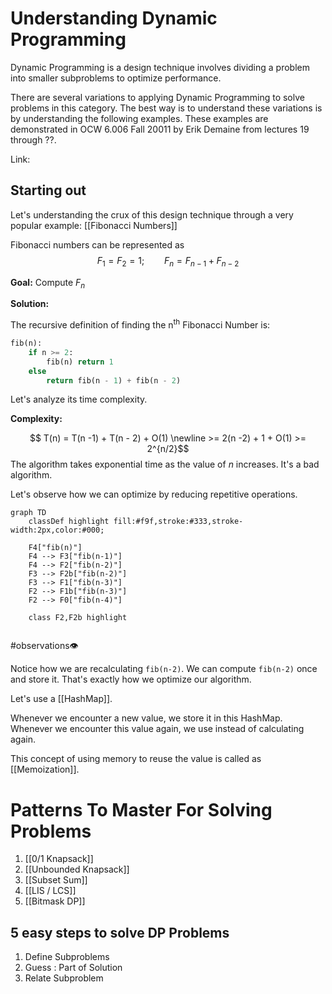
# Understanding Dynamic Programming 

Dynamic Programming is a design technique involves dividing a problem into smaller subproblems to optimize performance. 

There are several variations to applying Dynamic Programming to solve problems in this category. 
The best way is to understand these variations is by understanding the following examples.
These examples are demonstrated in OCW 6.006 Fall 20011 by Erik Demaine from lectures 19 through ??.

Link:


## Starting out

Let's understanding the crux of this design technique through a very popular example: 
[[Fibonacci Numbers]]

Fibonacci numbers can be represented as 
$$F_1 = F_2 = 1; \qquad F_n = F_{n-1} + F_{n-2}$$

**Goal:** Compute $F_n$

**Solution:**

The recursive definition of finding the n<sup>th</sup> Fibonacci Number is: 

```python
fib(n): 
	if n >= 2:
		fib(n) return 1
	else
		return fib(n - 1) + fib(n - 2)
```

Let's analyze its time complexity.

**Complexity:**

$$ T(n) = T(n -1) + T(n - 2) + O(1) \newline >= 2(n -2) + 1 + O(1) >= 2^{n/2}$$
The algorithm takes exponential time as the value of $n$ increases.
It's a bad algorithm.

Let's observe how we can optimize by reducing repetitive operations.


```mermaid
graph TD
    classDef highlight fill:#f9f,stroke:#333,stroke-width:2px,color:#000;

    F4["fib(n)"]
    F4 --> F3["fib(n-1)"]
    F4 --> F2["fib(n-2)"]
    F3 --> F2b["fib(n-2)"]
    F3 --> F1["fib(n-3)"]
    F2 --> F1b["fib(n-3)"]
    F2 --> F0["fib(n-4)"]

    class F2,F2b highlight
    

```


#observations👁️ 

Notice how we are recalculating `fib(n-2)`. 
We can compute `fib(n-2)` once and store it. That's exactly how we optimize our algorithm.


Let's use a [[HashMap]].

Whenever we encounter a new value, we store it in this HashMap.
Whenever we encounter this value again, we use instead of calculating again. 

This concept of using memory to reuse the value is called as [[Memoization]].


# Patterns To Master For Solving Problems

1. [[0/1 Knapsack]]
2. [[Unbounded Knapsack]]
3. [[Subset Sum]]
4. [[LIS / LCS]]
5. [[Bitmask DP]]

## 5 easy steps to solve DP Problems

1. Define Subproblems
2. Guess : Part of Solution
3. Relate Subproblem 